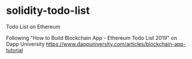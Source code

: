 # solidity-todo-list
Todo List on Ethereum

Following "How to Build Blockchain App - Ethereum Todo List 2019" on Dapp University
https://www.dappuniversity.com/articles/blockchain-app-tutorial
